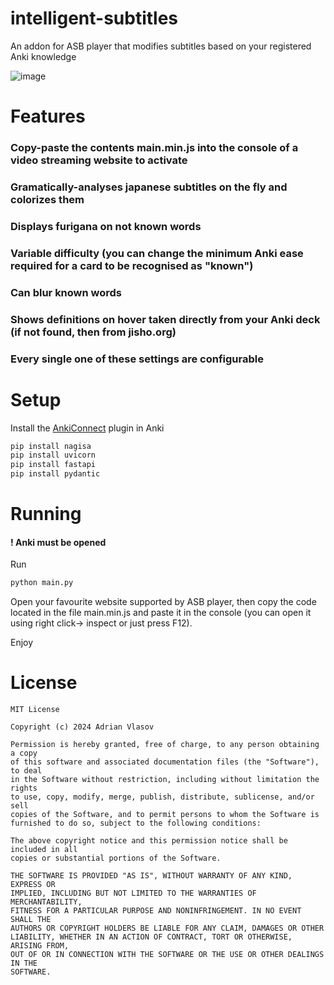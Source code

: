 # intelligent-subtitles
An addon for ASB player that modifies subtitles based on your registered Anki knowledge

![image](https://github.com/user-attachments/assets/9af2dd26-a1c5-4d66-89cb-8094739b5c1a)

# Features
### Copy-paste the contents main.min.js into the console of a video streaming website to activate
### Gramatically-analyses japanese subtitles on the fly and colorizes them
### Displays furigana on not known words
### Variable difficulty (you can change the minimum Anki ease required for a card to be recognised as "known")
### Can blur known words
### Shows definitions on hover taken directly from your Anki deck (if not found, then from jisho.org)
### Every single one of these settings are configurable

# Setup
Install the [AnkiConnect](https://ankiweb.net/shared/info/2055492159) plugin in Anki
```sh
pip install nagisa
pip install uvicorn
pip install fastapi
pip install pydantic
```
# Running
#### ! Anki must be opened
Run
```sh
python main.py
```

Open your favourite website supported by ASB player, then copy the code located in the file main.min.js and paste it in the console (you can open it using right click-> inspect or just press F12).

Enjoy

# License
```
MIT License

Copyright (c) 2024 Adrian Vlasov

Permission is hereby granted, free of charge, to any person obtaining a copy
of this software and associated documentation files (the "Software"), to deal
in the Software without restriction, including without limitation the rights
to use, copy, modify, merge, publish, distribute, sublicense, and/or sell
copies of the Software, and to permit persons to whom the Software is
furnished to do so, subject to the following conditions:

The above copyright notice and this permission notice shall be included in all
copies or substantial portions of the Software.

THE SOFTWARE IS PROVIDED "AS IS", WITHOUT WARRANTY OF ANY KIND, EXPRESS OR
IMPLIED, INCLUDING BUT NOT LIMITED TO THE WARRANTIES OF MERCHANTABILITY,
FITNESS FOR A PARTICULAR PURPOSE AND NONINFRINGEMENT. IN NO EVENT SHALL THE
AUTHORS OR COPYRIGHT HOLDERS BE LIABLE FOR ANY CLAIM, DAMAGES OR OTHER
LIABILITY, WHETHER IN AN ACTION OF CONTRACT, TORT OR OTHERWISE, ARISING FROM,
OUT OF OR IN CONNECTION WITH THE SOFTWARE OR THE USE OR OTHER DEALINGS IN THE
SOFTWARE.
```
